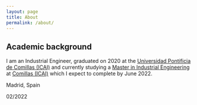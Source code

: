 ```yaml
---
layout: page
title: About
permalink: /about/
---
```



## Academic background
I am an Industrial Engineer, graduated on 2020 at the [Universidad Pontificia de Comillas (ICAI)](https://www.comillas.edu/en/icai) and currently studying a [Master in Industrial Engineering](https://www.comillas.edu/en/masters/official-master-degree-in-industrial-engineering) at [Comillas (ICAI)](https://www.comillas.edu/en/icai) which I expect to complete by June 2022.



Madrid, Spain

02/2022

